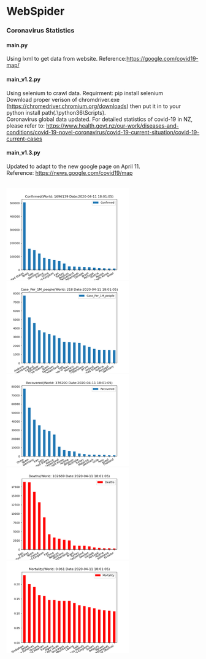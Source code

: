 # WebSpider

### Coronavirus Statistics
#### main.py
Using lxml to get data from website.
Reference:https://google.com/covid19-map/
<br/>

#### main_v1.2.py
Using selenium to crawl data.
Requirment: pip install selenium <br/>
Download proper verison of chromdriver.exe (https://chromedriver.chromium.org/downloads)
then put it in to your python install path(.\python36\Scripts\).
<br/>
Coronavirus global data updated. 
For detailed statistics of covid-19 in NZ, please refer to:
https://www.health.govt.nz/our-work/diseases-and-conditions/covid-19-novel-coronavirus/covid-19-current-situation/covid-19-current-cases

#### main_v1.3.py
Updated to adapt to the new google page on April 11.<br/>
Reference: https://news.google.com/covid19/map

<br/>
<img src="images/1.png" width="320" height="240">
<img src="images/2.png" width="320" height="240">
<img src="images/3.png" width="320" height="240">
<img src="images/4.png" width="320" height="240">
<img src="images/5.png" width="320" height="240">


